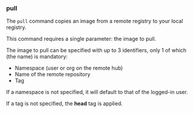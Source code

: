 ### pull

The `pull` command copies an image from a remote registry to your local registry. 

This command requires a single parameter: the image to pull. 

The image to pull can be specified with up to 3 identifiers, only 1 of which (the name) is mandatory: 

- Namespace (user or org on the remote hub)
- Name of the remote repository
- Tag

If a namespace is not specified, it will default to that of the logged-in user. 

If a tag is not specified, the **head** tag is applied. 